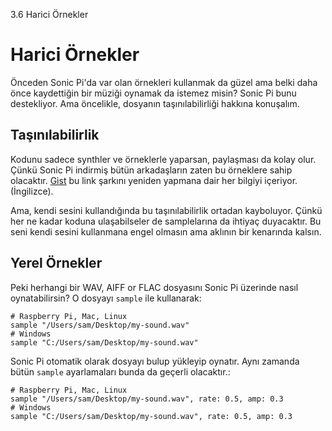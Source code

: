 3.6 Harici Örnekler

# Harici Örnekler

Önceden Sonic Pi'da var olan örnekleri kullanmak da güzel ama belki daha önce kaydettiğin bir müziği oynamak da istemez misin? Sonic 
Pi bunu destekliyor.
Ama öncelikle, dosyanın taşınılabilirliği hakkına konuşalım.

## Taşınılabilirlik

Kodunu sadece synthler ve örneklerle yaparsan, paylaşması da kolay olur. Çünkü Sonic Pi indirmiş bütün arkadaşların zaten bu örneklere
sahip olacaktır. [Gist](https://gist.github.com) bu link şarkını yeniden yapmana dair her bilgiyi içeriyor.(İngilizce).

Ama, kendi sesini kullandığında bu taşınılabilirlik ortadan kayboluyor. Çünkü her ne kadar koduna ulaşabilseler de samplelarına da ihtiyaç 
duyacaktır. Bu seni kendi sesini kullanmana engel olmasın ama aklının bir kenarında kalsın.

## Yerel Örnekler

Peki herhangi bir WAV, AIFF or FLAC dosyasını Sonic Pi üzerinde nasıl oynatabilirsin?
O dosyayı `sample` ile kullanarak:

```
# Raspberry Pi, Mac, Linux
sample "/Users/sam/Desktop/my-sound.wav"
# Windows
sample "C:/Users/sam/Desktop/my-sound.wav"
```

Sonic Pi otomatik olarak dosyayı bulup yükleyip oynatır. Aynı zamanda bütün `sample` ayarlamaları bunda da geçerli olacaktır.:

```
# Raspberry Pi, Mac, Linux
sample "/Users/sam/Desktop/my-sound.wav", rate: 0.5, amp: 0.3
# Windows
sample "C:/Users/sam/Desktop/my-sound.wav", rate: 0.5, amp: 0.3
```

